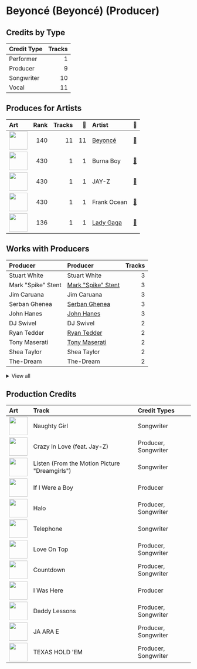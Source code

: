 # Beyoncé (Beyoncé) (Producer)

## Credits by Type

| Credit Type | Tracks |
|:---|---:|
| Performer | 1 |
| Producer | 9 |
| Songwriter | 10 |
| Vocal | 11 |

## Produces for Artists

| Art | Rank | Tracks | 💚 | Artist | 🔗 |
|:---|---:|---:|---:|:---|:---|
| <img src="https://i.scdn.co/image/ab6761610000e5eb247f44069c0bd1781df2f785" alt="" width="50" /> | 140 | 11 | 11 | [Beyoncé](../../artists/beyoncé/overview.md) | [🔗](https://open.spotify.com/artist/6vWDO969PvNqNYHIOW5v0m) |
| <img src="https://i.scdn.co/image/ab6761610000e5eb2d405f4858ce3cd52d409c98" alt="" width="50" /> | 430 | 1 | 1 | Burna Boy | [🔗](https://open.spotify.com/artist/3wcj11K77LjEY1PkEazffa) |
| <img src="https://i.scdn.co/image/ab6761610000e5ebc75afcd5a9027f60eaebb5e4" alt="" width="50" /> | 430 | 1 | 1 | JAY-Z | [🔗](https://open.spotify.com/artist/3nFkdlSjzX9mRTtwJOzDYB) |
| <img src="https://i.scdn.co/image/ab6761610000e5ebee3123e593174208f9754fab" alt="" width="50" /> | 430 | 1 | 1 | Frank Ocean | [🔗](https://open.spotify.com/artist/2h93pZq0e7k5yf4dywlkpM) |
| <img src="https://i.scdn.co/image/ab6761610000e5eb60f57316669a4ba12eb37b94" alt="" width="50" /> | 136 | 1 | 1 | [Lady Gaga](../../artists/lady_gaga/overview.md) | [🔗](https://open.spotify.com/artist/1HY2Jd0NmPuamShAr6KMms) |

## Works with Producers

| Producer | Producer | Tracks |
|:---|:---|---:|
| Stuart White | Stuart White | 3 |
| Mark "Spike" Stent | [Mark "Spike" Stent](../mark__spike__stent/overview.md) | 3 |
| Jim Caruana | Jim Caruana | 3 |
| Serban Ghenea | [Serban Ghenea](../serban_ghenea/overview.md) | 3 |
| John Hanes | [John Hanes](../john_hanes/overview.md) | 3 |
| DJ Swivel | DJ Swivel | 2 |
| Ryan Tedder | [Ryan Tedder](../ryan_tedder/overview.md) | 2 |
| Tony Maserati | [Tony Maserati](../tony_maserati/overview.md) | 2 |
| Shea Taylor | Shea Taylor | 2 |
| The-Dream | The-Dream | 2 |


<details>
<summary>View all</summary>

| Producer | Producer | Tracks |
|:---|:---|---:|
| Derek Dixie | Derek Dixie | 2 |
| Rich Harrison | Rich Harrison | 1 |
| Diana Gordon | Diana Gordon | 1 |
| Cecil Bernardy | Cecil Bernardy | 1 |
| Donna Summer | Donna Summer | 1 |
| Lazonate Franklin | Lazonate Franklin | 1 |
| Anne Preven | Anne Preven | 1 |
| Raphael Saadiq | Raphael Saadiq | 1 |
| Michael Bivins | Michael Bivins | 1 |
| Richard "P2J" Isong | Richard "P2J" Isong | 1 |
| Kuk Harrell | Kuk Harrell | 1 |
| Robert Waller | Robert Waller | 1 |
| Hit-Boy | Hit-Boy | 1 |
| Pat Thrall | Pat Thrall | 1 |
| Nate Ferraro | Nate Ferraro | 1 |
| Paul Foley | Paul Foley | 1 |
| Andrea Roberts | Andrea Roberts | 1 |
| David Campbell | David Campbell | 1 |
| Hotae Alexander Jang | Hotae Alexander Jang | 1 |
| Brent Kutzle | Brent Kutzle | 1 |
| JAY-Z | JAY-Z | 1 |
| Lowell | Lowell | 1 |
| E. Kidd Bogart | E. Kidd Bogart | 1 |
| Toby Gad | Toby Gad | 1 |
| BC Jean | BC Jean | 1 |
| Cainon Lamb | Cainon Lamb | 1 |
| Kevin Cossom | Kevin Cossom | 1 |
| bülow | bülow (bülow) | 1 |
| Jolie Levine | Jolie Levine | 1 |
| Scott Cutler | Scott Cutler | 1 |
| Mariel Gomerez | Mariel Gomerez | 1 |
| Alex Nibley | Alex Nibley | 1 |
| Ester Dean | Ester Dean | 1 |
| Dabling Harward | Dabling Harward | 1 |
| Aaron Renner | Aaron Renner | 1 |
| Angela Beyince | Angela Beyince | 1 |
| Alex Delicata | Alex Delicata | 1 |
| The Underdogs | The Underdogs | 1 |
| Eugene Record | Eugene Record | 1 |
| Henry Krieger | Henry Krieger | 1 |
| Brian Vincent Bates | Brian Vincent Bates | 1 |
| Pete Bellotte | Pete Bellotte | 1 |
| Scott Storch | Scott Storch | 1 |
| Giorgio Moroder | Giorgio Moroder | 1 |
| Matheus Braz | Matheus Braz | 1 |
| John Silas Cranfield | John Silas Cranfield | 1 |
| Julie Frost | Julie Frost | 1 |
| Mike "Handz" Donaldson | Mike "Handz" Donaldson | 1 |
| Manny Marroquin | [Manny Marroquin](../manny_marroquin/overview.md) | 1 |
| Rodney Jerkins | Rodney Jerkins | 1 |
| Wanya Morris | Wanya Morris | 1 |
| Lady Gaga | [Lady Gaga](../lady_gaga/overview.md) | 1 |
| Diane Warren | Diane Warren | 1 |
| Carlos Bedoya | Carlos Bedoya | 1 |
| Rommel Nino Villanueva | Rommel Nino Villanueva | 1 |
| Chris Spilfogel | Chris Spilfogel | 1 |
| Burna Boy | Burna Boy | 1 |
| Hisashi Mizoguchi | Hisashi Mizoguchi | 1 |
| LaShawn Daniels | LaShawn Daniels | 1 |
| Nathan Morris | Nathan Morris | 1 |

</details>


## Production Credits

| Art | Track | Credit Types |
|:---|:---|:---|
| <img src="https://i.scdn.co/image/ab67616d0000b27345680a4a57c97894490a01c1" alt="" width="50" /> | Naughty Girl | Songwriter |
| <img src="https://i.scdn.co/image/ab67616d0000b27345680a4a57c97894490a01c1" alt="" width="50" /> | Crazy In Love (feat. Jay-Z) | Producer, Songwriter |
| <img src="https://i.scdn.co/image/ab67616d0000b273026e88f624dfb96f2e1ef10b" alt="" width="50" /> | Listen (From the Motion Picture "Dreamgirls") | Songwriter |
| <img src="https://i.scdn.co/image/ab67616d0000b273e13de7b8662b085b0885ffef" alt="" width="50" /> | If I Were a Boy | Producer |
| <img src="https://i.scdn.co/image/ab67616d0000b273e13de7b8662b085b0885ffef" alt="" width="50" /> | Halo | Producer, Songwriter |
| <img src="https://i.scdn.co/image/ab67616d0000b2735c9890c0456a3719eeecd8aa" alt="" width="50" /> | Telephone | Songwriter |
| <img src="https://i.scdn.co/image/ab67616d0000b273ff5429125128b43572dbdccd" alt="" width="50" /> | Love On Top | Producer, Songwriter |
| <img src="https://i.scdn.co/image/ab67616d0000b273ff5429125128b43572dbdccd" alt="" width="50" /> | Countdown | Producer, Songwriter |
| <img src="https://i.scdn.co/image/ab67616d0000b273ff5429125128b43572dbdccd" alt="" width="50" /> | I Was Here | Producer |
| <img src="https://i.scdn.co/image/ab67616d0000b27389992f4d7d4ab94937bf9e23" alt="" width="50" /> | Daddy Lessons | Producer, Songwriter |
| <img src="https://i.scdn.co/image/ab67616d0000b2734ccc03169b086af698178a99" alt="" width="50" /> | JA ARA E | Producer, Songwriter |
| <img src="https://i.scdn.co/image/ab67616d0000b2731572698fff8a1db257a53599" alt="" width="50" /> | TEXAS HOLD 'EM | Producer, Songwriter |